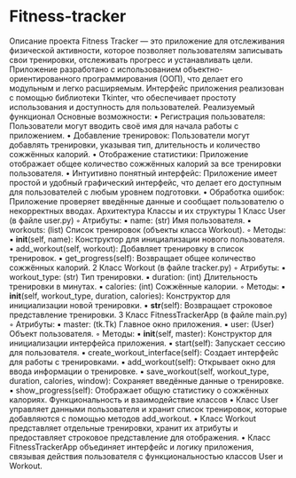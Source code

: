 # Fitness-tracker
Описание проекта
Fitness Tracker — это приложение для отслеживания физической активности, которое позволяет пользователям записывать свои тренировки, отслеживать прогресс и устанавливать цели. Приложение разработано с использованием объектно-ориентированного программирования (ООП), что делает его модульным и легко расширяемым. Интерфейс приложения реализован с помощью библиотеки Tkinter, что обеспечивает простоту использования и доступность для пользователей.
Реализуемый функционал
Основные возможности:
 • Регистрация пользователя: Пользователи могут вводить своё имя для начала работы с приложением.
 • Добавление тренировок: Пользователи могут добавлять тренировки, указывая тип, длительность и количество сожжённых калорий.
 • Отображение статистики: Приложение отображает общее количество сожжённых калорий за все тренировки пользователя.
 • Интуитивно понятный интерфейс: Приложение имеет простой и удобный графический интерфейс, что делает его доступным для пользователей с любым уровнем подготовки.
 • Обработка ошибок: Приложение проверяет введённые данные и сообщает пользователю о некорректных вводах.
Архитектура
Классы и их структуры
 1 Класс User (в файле user.py)
 ◦ Атрибуты:
 ▪ name: (str) Имя пользователя.
 ▪ workouts: (list) Список тренировок (объекты класса Workout).
 ◦ Методы:
 ▪ __init__(self, name): Конструктор для инициализации нового пользователя.
 ▪ add_workout(self, workout): Добавляет тренировку в список тренировок.
 ▪ get_progress(self): Возвращает общее количество сожжённых калорий.
 2 Класс Workout (в файле tracker.py)
 ◦ Атрибуты:
 ▪ workout_type: (str) Тип тренировки.
 ▪ duration: (int) Длительность тренировки в минутах.
 ▪ calories: (int) Сожжённые калории.
 ◦ Методы:
 ▪ __init__(self, workout_type, duration, calories): Конструктор для инициализации новой тренировки.
 ▪ __str__(self): Возвращает строковое представление тренировки.
 3 Класс FitnessTrackerApp (в файле main.py)
 ◦ Атрибуты:
 ▪ master: (tk.Tk) Главное окно приложения.
 ▪ user: (User) Объект пользователя.
 ◦ Методы:
 ▪ __init__(self, master): Конструктор для инициализации интерфейса приложения.
 ▪ start(self): Запускает сессию для пользователя.
 ▪ create_workout_interface(self): Создает интерфейс для работы с тренировками.
 ▪ add_workout(self): Открывает окно для ввода информации о тренировке.
 ▪ save_workout(self, workout_type, duration, calories, window): Сохраняет введённые данные о тренировке.
 ▪ show_progress(self): Отображает общую статистику о сожжённых калориях.
Функциональность и взаимодействие классов
 • Класс User управляет данными пользователя и хранит список тренировок, которые добавляются с помощью методов add_workout.
 • Класс Workout представляет отдельные тренировки, хранит их атрибуты и предоставляет строковое представление для отображения.
 • Класс FitnessTrackerApp объединяет интерфейс и логику приложения, связывая действия пользователя с функциональностью классов User и Workout.
